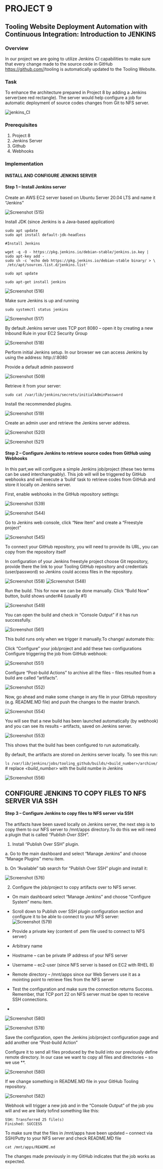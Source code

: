 # PROJECT 9
## Tooling Website Deployment Automation with Continuous Integration: Introduction to JENKINS
### Overview
In our project we are going to utilize Jenkins CI capabilities to make sure that every change made to the source code in GitHub https://github.com/<yourname>/tooling is automatically updated to the Tooling Website.

### Task
To enhance the architecture prepared in Project 8 by adding a Jenkins server(see red rectangle). The server would help configure a job for  automatic deployment of  source codes changes from Git to NFS server.

![jenkins_CI](https://github.com/ettebaDwop/Darey_Project9/assets/7973831/0fdfdb75-85be-4d14-b138-d453257cbea0)

### Prerequisites

1. Project 8
2. Jenkins Server
3. Github
4. Webhooks

### Implementation

#### INSTALL AND CONFIGURE JENKINS SERVER
#### Step 1 – Install Jenkins server
Create an AWS EC2 server based on Ubuntu Server 20.04 LTS and name it “Jenkins”

![Screenshot (515)](https://github.com/ettebaDwop/Darey_Project9/assets/7973831/f83cb806-ed96-4c63-a588-205055baaa20)


Install JDK (since Jenkins is a Java-based application)
```
sudo apt update
sudo apt install default-jdk-headless

#Install Jenkins

wget -q -O - https://pkg.jenkins.io/debian-stable/jenkins.io.key | sudo apt-key add -
sudo sh -c 'echo deb https://pkg.jenkins.io/debian-stable binary/ > \
 /etc/apt/sources.list.d/jenkins.list'

sudo apt update

sudo apt-get install jenkins

```

![Screenshot (516)](https://github.com/ettebaDwop/Darey_Project9/assets/7973831/8449fd37-54b5-46ca-bc74-0467ee525160)


Make sure Jenkins is up and running

`sudo systemctl status jenkins`

![Screenshot (517)](https://github.com/ettebaDwop/Darey_Project9/assets/7973831/bd4534b1-1fb8-4982-80b7-5878e3fda365)

By default Jenkins server uses TCP port 8080 – open it by creating a new Inbound Rule in your EC2 Security Group
        
![Screenshot (518)](https://github.com/ettebaDwop/Darey_Project9/assets/7973831/816551a8-2a86-484c-acc6-d45b5bff7be2)

Perform initial Jenkins setup.
In our browser we can access Jenkins by using  the address: http://<Jenkins-Server-Public-IP-Address-or-Public-DNS-Name>:8080

Provide a default admin password

 ![Screenshot (509)](https://github.com/ettebaDwop/Darey_Project9/assets/7973831/c6b5e8cb-213a-4dec-9e50-c993f1d6e57f)


Retrieve it from your server:

`sudo cat /var/lib/jenkins/secrets/initialAdminPassword`

Install the recommended plugins.

![Screenshot (519)](https://github.com/ettebaDwop/Darey_Project9/assets/7973831/bf734801-5861-4cb9-a313-960a9df4636e)

 Create an admin user and retrieve the Jenkins server address.

![Screenshot (520)](https://github.com/ettebaDwop/Darey_Project9/assets/7973831/a147600a-1142-44f0-a492-7657d9518e5e)


![Screenshot (521)](https://github.com/ettebaDwop/Darey_Project9/assets/7973831/ab739edf-e55b-4884-a530-4196c81c59fb)

#### Step 2 – Configure Jenkins to retrieve source codes from GitHub using Webhooks
In this part,we will configure a simple Jenkins job/project (these two terms can be used interchangeably). This job will will be triggered by GitHub webhooks and will execute a ‘build’ task to retrieve codes from GitHub and store it locally on Jenkins server.

First, enable webhooks in  the GitHub repository settings:

![Screenshot (539)](https://github.com/ettebaDwop/Darey_Project9/assets/7973831/17f06e82-c16a-4bb7-801a-5f3b33f462ba)
        
![Screenshot (544)](https://github.com/ettebaDwop/Darey_Project9/assets/7973831/6f8671e1-29b4-49f1-9155-787783d5e8c7)

Go to Jenkins web console, click “New Item” and create a “Freestyle project”

![Screenshot (545)](https://github.com/ettebaDwop/Darey_Project9/assets/7973831/81b42a89-59c4-4d37-a9d3-f8c0f9d10078)
      
To connect your GitHub repository, you will need to provide its URL, you can copy from the repository itself

In configuration of your Jenkins freestyle project choose Git repository, provide there the link to your Tooling GitHub repository and credentials (user/password) so Jenkins could access files in the repository.

![Screenshot (558)](https://github.com/ettebaDwop/Darey_Project9/assets/7973831/a65825dc-5613-4b69-800f-51969d3a4e34) 
![Screenshot (548)](https://github.com/ettebaDwop/Darey_Project9/assets/7973831/58b332a2-622c-4c78-b796-a9f70e222ccc)


Run the build. This for now we can be done manually.
Click “Build Now” button, build shows under#4 (usually #1)

![Screenshot (549)](https://github.com/ettebaDwop/Darey_Project9/assets/7973831/55d92760-ec5f-4119-adcc-b026ffc5d7aa)

You can open the build and check in “Console Output” if it has run successfully.

![Screenshot (561)](https://github.com/ettebaDwop/Darey_Project9/assets/7973831/22608d17-a33a-485c-b839-9160e17829f5)

This build runs only when we trigger it manually.To change/ automate this:

Click “Configure” your job/project and add these two configurations
Configure triggering the job from GitHub webhook:

![Screenshot (551)](https://github.com/ettebaDwop/Darey_Project9/assets/7973831/5cc6ba47-6bed-4cda-a543-775576c446ff)

Configure “Post-build Actions” to archive all the files – files resulted from a build are called “artifacts”.

![Screenshot (552)](https://github.com/ettebaDwop/Darey_Project9/assets/7973831/938e90e9-59be-4bea-aa15-95838ba87e0d)

Now, go ahead and make some change in any file in your GitHub repository (e.g. README.MD file) and push the changes to the master branch.

![Screenshot (554)](https://github.com/ettebaDwop/Darey_Project9/assets/7973831/12d4de46-1949-4a43-ab64-9533bfc27244)

You will see that a new build has been launched automatically (by webhook) and you can see its results – artifacts, saved on Jenkins server.

![Screenshot (553)](https://github.com/ettebaDwop/Darey_Project9/assets/7973831/5377cc83-1d6f-4fca-bf37-234a75fac631)
 
This shows that the build has been configured to run automatically.

By default, the artifacts are stored on Jenkins server locally. To see this run:

`ls /var/lib/jenkins/jobs/tooling_github/builds/<build_number>/archive/`    # replace *<build_number>* with the build numbe in Jenkins

![Screenshot (556)](https://github.com/ettebaDwop/Darey_Project9/assets/7973831/9902c1f0-12da-403f-b59a-85883cfed711)



## CONFIGURE JENKINS TO COPY FILES TO NFS SERVER VIA SSH
#### Step 3 – Configure Jenkins to copy files to NFS server via SSH

The artifacts have been  saved locally on Jenkins server, the next step is to copy them to our NFS server to /mnt/apps directory.To do this we will need a plugin that is called *“Publish Over SSH”.*

1. Install “Publish Over SSH” plugin.
   
a. Go to the main dashboard and select  “Manage Jenkins” and choose “Manage Plugins” menu item.

b. On “Available” tab search for “Publish Over SSH” plugin and install it:

![Screenshot (576)](https://github.com/ettebaDwop/Darey_Project9/assets/7973831/a9bfa070-10b4-4db9-bc28-9cc9973695ca)

2. Configure the job/project to copy artifacts over to NFS server.
   
 - On main dashboard select “Manage Jenkins” and choose “Configure System” menu item.

- Scroll down to Publish over SSH plugin configuration section and configure it to be able to connect to your NFS server:
![Screenshot (579)](https://github.com/ettebaDwop/Darey_Project9/assets/7973831/b432da9f-2dbc-45be-a9bc-be55d95ec371)

- Provide a private key (content of .pem file used to connect to NFS server)
- Arbitrary name
- Hostname – can be private IP address of your NFS server
- Username – ec2-user (since NFS server is based on EC2 with RHEL 8)
- Remote directory – /mnt/apps since our Web Servers use it as a mointing point to retrieve files from the NFS server
- Test the configuration and make sure the connection returns Success. Remember, that TCP port 22 on NFS server must be open to receive SSH connections.
- 
![Screenshot (580)](https://github.com/ettebaDwop/Darey_Project9/assets/7973831/cc0f3f87-3ead-4863-970e-4e464137e4fd)

![Screenshot (578)](https://github.com/ettebaDwop/Darey_Project9/assets/7973831/7a9ce761-9e67-4671-910d-f9bffc29ffcb)


Save the configuration, open the Jenkins job/project configuration page and add another one “Post-build Action”

 Configure it to send all files produced by the build into our previously define remote directory. In our case we want to copy all files and directories – so we use **.

![Screenshot (580)](https://github.com/ettebaDwop/Darey_Project9/assets/7973831/5a7a9a12-a8c0-4230-8a0b-2673cc2213db)

If we change something in README.MD file in your GitHub Tooling repository.

![Screenshot (582)](https://github.com/ettebaDwop/Darey_Project9/assets/7973831/d32b0f15-a0b4-4cd0-b6ae-f0d21e748059)

Webhook will trigger a new job and in the “Console Output” of the job you will and we are likely tofind something like this:

```
SSH: Transferred 25 file(s)
Finished: SUCCESS
```

To make sure that the files in /mnt/apps have been updated – connect via SSH/Putty to your NFS server and check README.MD file

`cat /mnt/apps/README.md`

The changes made previously in my GitHub indicates that the job works as expected.

